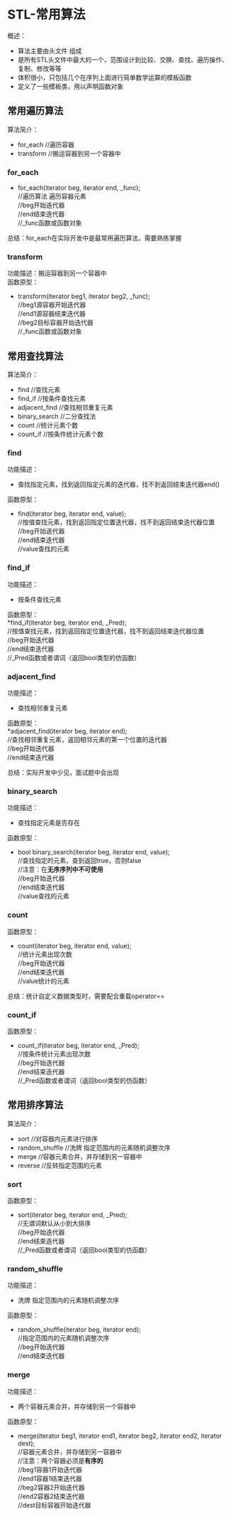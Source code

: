 # STL-常用算法
概述：  
 * 算法主要由头文件<algorithm> <functional> <numeric>组成  
 * <algorithm>是所有STL头文件中最大的一个，范围设计到比较、交换、查找、遍历操作、复制、修改等等  
 * <numeric>体积很小，只包括几个在序列上面进行简单数学运算的模板函数  
 * <functional>定义了一些模板类，用以声明函数对象  
  
## 常用遍历算法
算法简介：  
 * for_each //遍历容器  
 * transform //搬运容器到另一个容器中  
  
### for_each
 * for_each(iterator beg, iterator end, _func);  
 //遍历算法 遍历容器元素  
 //beg开始迭代器  
 //end结束迭代器  
 //_func函数或函数对象  
  
总结：for_each在实际开发中是最常用遍历算法，需要熟练掌握  
  
### transform
功能描述：搬运容器到另一个容器中  
函数原型：  
 * transform(iterator beg1, iterator beg2, _func);  
 //beg1源容器开始迭代器  
 //end1源容器结束迭代器  
 //beg2目标容器开始迭代器  
 //_func函数或函数对象  
  
## 常用查找算法
算法简介：  
 * find //查找元素  
 * find_if //按条件查找元素  
 * adjacent_find //查找相邻重复元素  
 * binary_search //二分查找法  
 * count //统计元素个数  
 * count_if //按条件统计元素个数  
  
### find
功能描述：  
 * 查找指定元素，找到返回指定元素的迭代器，找不到返回结束迭代器end()  
  
函数原型：  
 * find(iterator beg, iterator end, value);  
 //按值查找元素，找到返回指定位置迭代器，找不到返回结束迭代器位置  
 //beg开始迭代器  
 //end结束迭代器  
 //value查找的元素  
  
### find_if
功能描述：  
 * 按条件查找元素  
  
函数原型：  
 *find_if(iterator beg, iterator end, _Pred);  
 //按值查找元素，找到返回指定位置迭代器，找不到返回结束迭代器位置  
 //beg开始迭代器  
 //end结束迭代器  
 //_Pred函数或者谓词（返回bool类型的仿函数）  
  
### adjacent_find
功能描述：  
 * 查找相邻重复元素  
  
函数原型：  
 *adjacent_find(iterator beg, iterator end);  
 //查找相邻重复元素，返回相邻元素的第一个位置的迭代器  
 //beg开始迭代器  
 //end结束迭代器  
  
总结：实际开发中少见，面试题中会出现  
  
### binary_search
功能描述：  
 * 查找指定元素是否存在  
  
函数原型：  
 * bool binary_search(iterator beg, iterator end, value);  
 //查找指定的元素，查到返回true，否则false  
 //注意：在**无序序列中不可使用**  
 //beg开始迭代器  
 //end结束迭代器  
 //value查找的元素  
  
### count
函数原型：  
 * count(iterator beg, iterator end, value);  
 //统计元素出现次数  
 //beg开始迭代器  
 //end结束迭代器  
 //value统计的元素  
  
总结：统计自定义数据类型时，需要配合重载operator==  
  
### count_if
函数原型：  
 * count_if(iterator beg, iterator end, _Pred);  
 //按条件统计元素出现次数  
 //beg开始迭代器  
 //end结束迭代器  
 //_Pred函数或者谓词（返回bool类型的仿函数）  
  
## 常用排序算法
算法简介：  
 * sort //对容器内元素进行排序  
 * random_shuffle //洗牌 指定范围内的元素随机调整次序  
 * merge //容器元素合并，并存储到另一容器中  
 * reverse //反转指定范围的元素  
  
### sort
函数原型：  
 * sort(iterator beg, iterator end, _Pred);  
 //无谓词默认从小到大排序  
 //beg开始迭代器  
 //end结束迭代器  
 //_Pred函数或者谓词（返回bool类型的仿函数）  
  
### random_shuffle
功能描述：  
 * 洗牌 指定范围内的元素随机调整次序  
  
函数原型：  
 * random_shuffle(iterator beg, iterator end);  
 //指定范围内的元素随机调整次序  
 //beg开始迭代器  
 //end结束迭代器  
  
### merge
功能描述：  
 * 两个容器元素合并，并存储到另一个容器中  
  
函数原型：  
 * merge(iterator beg1, iterator end1, iterator beg2, iterator end2, iterator dest);  
 //容器元素合并，并存储到另一容器中  
 //注意：两个容器必须是**有序的**  
 //beg1容器1开始迭代器  
 //end1容器1结束迭代器  
 //beg2容器2开始迭代器  
 //end2容器2结束迭代器  
 //dest目标容器开始迭代器  
  
